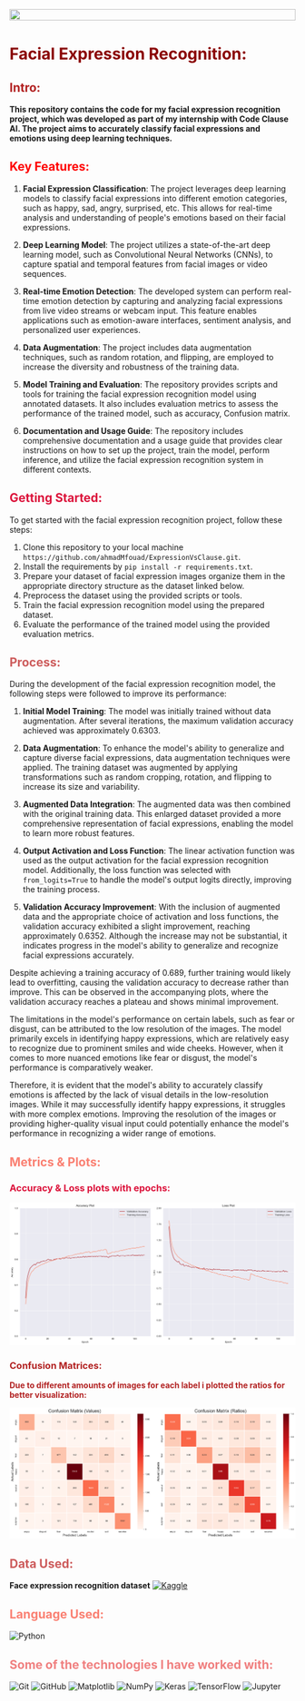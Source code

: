 <p align="center">
  <img src="./sources/SFX3.gif" width="100%" height="32%" />
</p>

# **<span style="color:DarkRed">Facial Expression Recognition:</span>**

## **<span style="color:FireBrick">Intro:</span>**
**This repository contains the code for my facial expression recognition project, which was developed as part of my internship with Code Clause AI. The project aims to accurately classify facial expressions and emotions using deep learning techniques.**

## **<span style="color:red">Key Features:</span>**

1. **Facial Expression Classification**: The project leverages deep learning models to classify facial expressions into different emotion categories, such as happy, sad, angry, surprised, etc. This allows for real-time analysis and understanding of people's emotions based on their facial expressions.

2. **Deep Learning Model**: The project utilizes a state-of-the-art deep learning model, such as Convolutional Neural Networks (CNNs), to capture spatial and temporal features from facial images or video sequences.

3. **Real-time Emotion Detection**: The developed system can perform real-time emotion detection by capturing and analyzing facial expressions from live video streams or webcam input. This feature enables applications such as emotion-aware interfaces, sentiment analysis, and personalized user experiences.

4. **Data Augmentation**: The project includes data augmentation techniques, such as random rotation, and flipping, are employed to increase the diversity and robustness of the training data.

5. **Model Training and Evaluation**: The repository provides scripts and tools for training the facial expression recognition model using annotated datasets. It also includes evaluation metrics to assess the performance of the trained model, such as accuracy, Confusion matrix.

6. **Documentation and Usage Guide**: The repository includes comprehensive documentation and a usage guide that provides clear instructions on how to set up the project, train the model, perform inference, and utilize the facial expression recognition system in different contexts.
  
## **<span style="color:Crimson">Getting Started:</span>**

To get started with the facial expression recognition project, follow these steps:

1. Clone this repository to your local machine ```https://github.com/ahmadMfouad/ExpressionVsClause.git```.
2. Install the requirements by ```pip install -r requirements.txt```.
3. Prepare your dataset of facial expression images organize them in the appropriate directory structure as the dataset linked below.
4. Preprocess the dataset using the provided scripts or tools.
5. Train the facial expression recognition model using the prepared dataset.
6. Evaluate the performance of the trained model using the provided evaluation metrics.

## **<span style="color:IndianRed">Process:</span>**
During the development of the facial expression recognition model, the following steps were followed to improve its performance:

1. **Initial Model Training**: The model was initially trained without data augmentation. After several iterations, the maximum validation accuracy achieved was approximately 0.6303. 

2. **Data Augmentation**: To enhance the model's ability to generalize and capture diverse facial expressions, data augmentation techniques were applied. The training dataset was augmented by applying transformations such as random cropping, rotation, and flipping to increase its size and variability.

3. **Augmented Data Integration**: The augmented data was then combined with the original training data. This enlarged dataset provided a more comprehensive representation of facial expressions, enabling the model to learn more robust features.

4. **Output Activation and Loss Function**: The linear activation function was used as the output activation for the facial expression recognition model. Additionally, the loss function was selected with `from_logits=True` to handle the model's output logits directly, improving the training process.

5. **Validation Accuracy Improvement**: With the inclusion of augmented data and the appropriate choice of activation and loss functions, the validation accuracy exhibited a slight improvement, reaching approximately 0.6352. Although the increase may not be substantial, it indicates progress in the model's ability to generalize and recognize facial expressions accurately.

Despite achieving a training accuracy of 0.689, further training would likely lead to overfitting, causing the validation accuracy to decrease rather than improve. This can be observed in the accompanying plots, where the validation accuracy reaches a plateau and shows minimal improvement.

The limitations in the model's performance on certain labels, such as fear or disgust, can be attributed to the low resolution of the images. The model primarily excels in identifying happy expressions, which are relatively easy to recognize due to prominent smiles and wide cheeks. However, when it comes to more nuanced emotions like fear or disgust, the model's performance is comparatively weaker.

Therefore, it is evident that the model's ability to accurately classify emotions is affected by the lack of visual details in the low-resolution images. While it may successfully identify happy expressions, it struggles with more complex emotions. Improving the resolution of the images or providing higher-quality visual input could potentially enhance the model's performance in recognizing a wider range of emotions.


## **<span style="color:salmon">Metrics & Plots:</span>**
### **<span style="color:Crimson">Accuracy & Loss plots with epochs:</span>**
<p align="center">
  <img src="./sources/plots.png" width="100%" height="32%" />
</p>

### **<span style="color:FireBrick">Confusion Matrices:</span>**
<p align="center">

**<span style="color:FireBrick">Due to different amounts of images for each label i plotted the ratios for better visualization: </span>**
<p align="center">
  <img src="./sources/output1.png" width="100%" height="32%" />
</p>



## **<span style="color:IndianRed">Data Used:</span>**
**Face expression recognition dataset**
[![Kaggle](https://img.shields.io/badge/-Kaggle-000000?style=flat&logo=Kaggle&logoColor=ADD8E6)](https://www.kaggle.com/datasets/jonathanoheix/face-expression-recognition-dataset)
## **<span style="color:salmon">Language Used:</span>**
![Python](https://img.shields.io/badge/-Python-000000?style=flat&logo=python)
## **<span style="color:LightCoral">Some of the technologies I have worked with:</span>**
![Git](https://img.shields.io/badge/-Git-000000?style=flat&logo=git&logoColor=F05032) ![GitHub](https://img.shields.io/badge/-GitHub-000000?style=flat&logo=github&logoColor=FFFFFF) ![Matplotlib](https://img.shields.io/badge/-Matplotlib-000000?style=flat&logo=Matplotlib&logoColor=ADD8E6) ![NumPy](https://img.shields.io/badge/-NumPy-000000?style=flat&logo=NumPy&logoColor=ADD8E6) ![Keras](https://img.shields.io/badge/-Keras-000000?style=flat&logo=Keras&logoColor=D22B2B) ![TensorFlow](https://img.shields.io/badge/-TensorFlow-000000?style=flat&logo=tensorflow&logoColor=TensorFlow) ![Jupyter](https://img.shields.io/badge/-Jupyter-000000?style=flat&logo=Jupyter&logoColor=TensorFlow)
